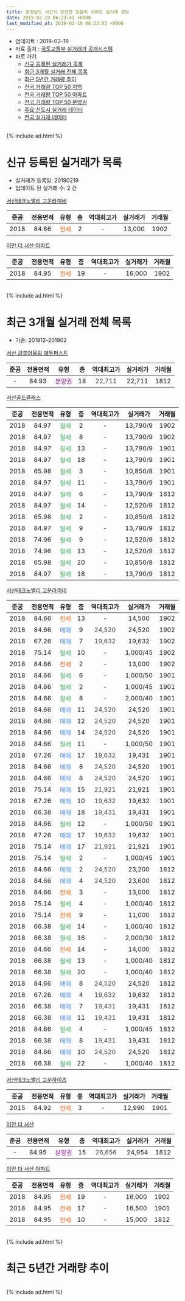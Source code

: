 ```yaml
---
title: 충청남도 서산시 성연면 일람리 아파트 실거래 정보
date: 2019-02-19 06:23:43 +0900
last_modified_at: 2019-02-19 06:23:43 +0900
---
```


* 업데이트 : 2019-02-19
* 자료 출처 : [국토교통부 실거래가 공개시스템](http://rt.molit.go.kr)
* 바로 가기
    * [신규 등록된 실거래가 목록](#신규-등록된-실거래가-목록)
    * [최근 3개월 실거래 전체 목록](#최근-3개월-실거래-전체-목록)
    * [최근 5년간 거래량 추이](#최근-5년간-거래량-추이)
    * [전국 거래량 TOP 50 지역](https://ayogom.github.io/apt-trade-info/최근-3개월-전국에서-가장-거래가-많이-발생한-지역)
    * [전국 거래량 TOP 50 아파트](https://ayogom.github.io/apt-trade-info/최근-3개월-전국에서-가장-거래가-많이-발생한-아파트)
    * [전국 거래량 TOP 50 분양권](https://ayogom.github.io/apt-trade-info/최근-3개월-전국에서-가장-거래가-많이-발생한-분양권)
    * [주요 신도시 실거래 데이터](https://ayogom.github.io/apt-trade-info/주요-신도시)
    * [전국 실거래 데이터](https://ayogom.github.io/apt-trade-info/전국)
<br>
{% include ad.html %}
<br>

# 신규 등록된 실거래가 목록
* 실거래가 등록일: 20190219
* 업데이트 된 실거래 수: 2 건


[서산테크노밸리 고운라피네](https://search.naver.com/search.naver?query=%EC%B6%A9%EC%B2%AD%EB%82%A8%EB%8F%84+%EC%84%9C%EC%82%B0%EC%8B%9C+%EC%84%B1%EC%97%B0%EB%A9%B4+%EC%9D%BC%EB%9E%8C%EB%A6%AC+%EC%84%9C%EC%82%B0%ED%85%8C%ED%81%AC%EB%85%B8%EB%B0%B8%EB%A6%AC+%EA%B3%A0%EC%9A%B4%EB%9D%BC%ED%94%BC%EB%84%A4)

|준공|전용면적|유형|층|역대최고가|실거래가|거래월|
|:---:|:---:|:---:|:---:|:---:|:---:|:---:|
|2018|84.66|<span style="color:#ff5a00">전세</span>|2|<span style="color:#444444">-</span>|13,000|1902|

[이안 더 서산 아파트](https://search.naver.com/search.naver?query=%EC%B6%A9%EC%B2%AD%EB%82%A8%EB%8F%84+%EC%84%9C%EC%82%B0%EC%8B%9C+%EC%84%B1%EC%97%B0%EB%A9%B4+%EC%9D%BC%EB%9E%8C%EB%A6%AC+%EC%9D%B4%EC%95%88+%EB%8D%94+%EC%84%9C%EC%82%B0+%EC%95%84%ED%8C%8C%ED%8A%B8)

|준공|전용면적|유형|층|역대최고가|실거래가|거래월|
|:---:|:---:|:---:|:---:|:---:|:---:|:---:|
|2018|84.95|<span style="color:#ff5a00">전세</span>|19|<span style="color:#444444">-</span>|16,000|1902|


<br>
{% include ad.html %}
<br>

# 최근 3개월 실거래 전체 목록
* 기준: 201812-201902


[서산 금호어울림 에듀퍼스트](https://search.naver.com/search.naver?query=%EC%B6%A9%EC%B2%AD%EB%82%A8%EB%8F%84+%EC%84%9C%EC%82%B0%EC%8B%9C+%EC%84%B1%EC%97%B0%EB%A9%B4+%EC%9D%BC%EB%9E%8C%EB%A6%AC+%EC%84%9C%EC%82%B0+%EA%B8%88%ED%98%B8%EC%96%B4%EC%9A%B8%EB%A6%BC+%EC%97%90%EB%93%80%ED%8D%BC%EC%8A%A4%ED%8A%B8)

|준공|전용면적|유형|층|역대최고가|실거래가|거래월|
|:---:|:---:|:---:|:---:|:---:|:---:|:---:|
|-|84.93|<span style="color:#9C11A5">분양권</span>|18|<span style="color:#444444">22,711</span>|22,711|1812|

[서산골드클래스](https://search.naver.com/search.naver?query=%EC%B6%A9%EC%B2%AD%EB%82%A8%EB%8F%84+%EC%84%9C%EC%82%B0%EC%8B%9C+%EC%84%B1%EC%97%B0%EB%A9%B4+%EC%9D%BC%EB%9E%8C%EB%A6%AC+%EC%84%9C%EC%82%B0%EA%B3%A8%EB%93%9C%ED%81%B4%EB%9E%98%EC%8A%A4)

|준공|전용면적|유형|층|역대최고가|실거래가|거래월|
|:---:|:---:|:---:|:---:|:---:|:---:|:---:|
|2018|84.97|<span style="color:#34a853">월세</span>|2|<span style="color:#444444">-</span>|13,790/9|1902|
|2018|84.97|<span style="color:#34a853">월세</span>|8|<span style="color:#444444">-</span>|13,790/9|1902|
|2018|84.97|<span style="color:#34a853">월세</span>|13|<span style="color:#444444">-</span>|13,790/9|1901|
|2018|84.97|<span style="color:#34a853">월세</span>|18|<span style="color:#444444">-</span>|13,790/9|1901|
|2018|65.98|<span style="color:#34a853">월세</span>|3|<span style="color:#444444">-</span>|10,850/8|1901|
|2018|84.97|<span style="color:#34a853">월세</span>|11|<span style="color:#444444">-</span>|13,790/9|1901|
|2018|84.97|<span style="color:#34a853">월세</span>|6|<span style="color:#444444">-</span>|13,790/9|1812|
|2018|84.97|<span style="color:#34a853">월세</span>|14|<span style="color:#444444">-</span>|12,520/9|1812|
|2018|65.98|<span style="color:#34a853">월세</span>|2|<span style="color:#444444">-</span>|10,850/8|1812|
|2018|84.97|<span style="color:#34a853">월세</span>|9|<span style="color:#444444">-</span>|13,790/9|1812|
|2018|74.96|<span style="color:#34a853">월세</span>|9|<span style="color:#444444">-</span>|12,520/9|1812|
|2018|74.96|<span style="color:#34a853">월세</span>|13|<span style="color:#444444">-</span>|12,520/9|1812|
|2018|65.98|<span style="color:#34a853">월세</span>|20|<span style="color:#444444">-</span>|10,850/8|1812|
|2018|84.97|<span style="color:#34a853">월세</span>|18|<span style="color:#444444">-</span>|13,790/9|1812|

[서산테크노밸리 고운라피네](https://search.naver.com/search.naver?query=%EC%B6%A9%EC%B2%AD%EB%82%A8%EB%8F%84+%EC%84%9C%EC%82%B0%EC%8B%9C+%EC%84%B1%EC%97%B0%EB%A9%B4+%EC%9D%BC%EB%9E%8C%EB%A6%AC+%EC%84%9C%EC%82%B0%ED%85%8C%ED%81%AC%EB%85%B8%EB%B0%B8%EB%A6%AC+%EA%B3%A0%EC%9A%B4%EB%9D%BC%ED%94%BC%EB%84%A4)

|준공|전용면적|유형|층|역대최고가|실거래가|거래월|
|:---:|:---:|:---:|:---:|:---:|:---:|:---:|
|2018|84.66|<span style="color:#ff5a00">전세</span>|13|<span style="color:#444444">-</span>|14,500|1902|
|2018|84.66|<span style="color:#4285f3">매매</span>|9|<span style="color:#444444">24,520</span>|24,520|1902|
|2018|67.26|<span style="color:#4285f3">매매</span>|7|<span style="color:#444444">19,632</span>|19,632|1902|
|2018|75.14|<span style="color:#34a853">월세</span>|10|<span style="color:#444444">-</span>|1,000/45|1902|
|2018|84.66|<span style="color:#ff5a00">전세</span>|2|<span style="color:#444444">-</span>|13,000|1902|
|2018|84.66|<span style="color:#34a853">월세</span>|6|<span style="color:#444444">-</span>|1,000/50|1901|
|2018|84.66|<span style="color:#34a853">월세</span>|2|<span style="color:#444444">-</span>|1,000/45|1901|
|2018|84.66|<span style="color:#34a853">월세</span>|8|<span style="color:#444444">-</span>|2,000/40|1901|
|2018|84.66|<span style="color:#4285f3">매매</span>|11|<span style="color:#444444">24,520</span>|24,520|1901|
|2018|84.66|<span style="color:#4285f3">매매</span>|12|<span style="color:#444444">24,520</span>|24,520|1901|
|2018|84.66|<span style="color:#4285f3">매매</span>|14|<span style="color:#444444">24,520</span>|24,520|1901|
|2018|84.66|<span style="color:#34a853">월세</span>|11|<span style="color:#444444">-</span>|1,000/50|1901|
|2018|67.26|<span style="color:#4285f3">매매</span>|17|<span style="color:#444444">19,632</span>|19,431|1901|
|2018|84.66|<span style="color:#4285f3">매매</span>|8|<span style="color:#444444">24,520</span>|24,520|1901|
|2018|84.66|<span style="color:#4285f3">매매</span>|8|<span style="color:#444444">24,520</span>|24,520|1901|
|2018|75.14|<span style="color:#4285f3">매매</span>|15|<span style="color:#444444">21,921</span>|21,921|1901|
|2018|67.26|<span style="color:#4285f3">매매</span>|10|<span style="color:#444444">19,632</span>|19,632|1901|
|2018|66.38|<span style="color:#4285f3">매매</span>|18|<span style="color:#444444">19,431</span>|19,431|1901|
|2018|84.66|<span style="color:#34a853">월세</span>|12|<span style="color:#444444">-</span>|1,000/50|1901|
|2018|67.26|<span style="color:#4285f3">매매</span>|17|<span style="color:#444444">19,632</span>|19,632|1901|
|2018|75.14|<span style="color:#4285f3">매매</span>|17|<span style="color:#444444">21,921</span>|21,921|1901|
|2018|75.14|<span style="color:#34a853">월세</span>|2|<span style="color:#444444">-</span>|1,000/45|1901|
|2018|84.66|<span style="color:#4285f3">매매</span>|2|<span style="color:#444444">24,520</span>|23,200|1812|
|2018|84.66|<span style="color:#4285f3">매매</span>|4|<span style="color:#444444">24,520</span>|23,600|1812|
|2018|84.66|<span style="color:#ff5a00">전세</span>|3|<span style="color:#444444">-</span>|13,000|1812|
|2018|75.14|<span style="color:#34a853">월세</span>|4|<span style="color:#444444">-</span>|1,000/40|1812|
|2018|75.14|<span style="color:#ff5a00">전세</span>|9|<span style="color:#444444">-</span>|11,000|1812|
|2018|66.38|<span style="color:#34a853">월세</span>|14|<span style="color:#444444">-</span>|1,000/40|1812|
|2018|66.38|<span style="color:#34a853">월세</span>|16|<span style="color:#444444">-</span>|2,000/30|1812|
|2018|84.66|<span style="color:#ff5a00">전세</span>|14|<span style="color:#444444">-</span>|14,000|1812|
|2018|66.38|<span style="color:#34a853">월세</span>|13|<span style="color:#444444">-</span>|1,000/40|1812|
|2018|66.38|<span style="color:#34a853">월세</span>|20|<span style="color:#444444">-</span>|1,000/40|1812|
|2018|84.66|<span style="color:#4285f3">매매</span>|8|<span style="color:#444444">24,520</span>|24,520|1812|
|2018|67.26|<span style="color:#4285f3">매매</span>|4|<span style="color:#444444">19,632</span>|19,632|1812|
|2018|66.38|<span style="color:#4285f3">매매</span>|7|<span style="color:#444444">19,431</span>|19,431|1812|
|2018|66.38|<span style="color:#4285f3">매매</span>|11|<span style="color:#444444">19,431</span>|19,431|1812|
|2018|84.66|<span style="color:#34a853">월세</span>|4|<span style="color:#444444">-</span>|1,000/45|1812|
|2018|66.38|<span style="color:#4285f3">매매</span>|8|<span style="color:#444444">19,431</span>|19,431|1812|
|2018|84.66|<span style="color:#4285f3">매매</span>|10|<span style="color:#444444">24,520</span>|24,520|1812|
|2018|66.38|<span style="color:#34a853">월세</span>|22|<span style="color:#444444">-</span>|1,000/40|1812|


<script async src="//pagead2.googlesyndication.com/pagead/js/adsbygoogle.js"></script>
<!-- 기본 -->
<ins class="adsbygoogle"
     style="display:block"
     data-ad-client="ca-pub-2446590836940007"
     data-ad-slot="1659523306"
     data-ad-format="auto"
     data-full-width-responsive="true"></ins>
<script>
(adsbygoogle = window.adsbygoogle || []).push({});
</script>


[서산테크노밸리 고운하이츠](https://search.naver.com/search.naver?query=%EC%B6%A9%EC%B2%AD%EB%82%A8%EB%8F%84+%EC%84%9C%EC%82%B0%EC%8B%9C+%EC%84%B1%EC%97%B0%EB%A9%B4+%EC%9D%BC%EB%9E%8C%EB%A6%AC+%EC%84%9C%EC%82%B0%ED%85%8C%ED%81%AC%EB%85%B8%EB%B0%B8%EB%A6%AC+%EA%B3%A0%EC%9A%B4%ED%95%98%EC%9D%B4%EC%B8%A0)

|준공|전용면적|유형|층|역대최고가|실거래가|거래월|
|:---:|:---:|:---:|:---:|:---:|:---:|:---:|
|2015|84.92|<span style="color:#ff5a00">전세</span>|3|<span style="color:#444444">-</span>|12,990|1901|

[이안 더 서산](https://search.naver.com/search.naver?query=%EC%B6%A9%EC%B2%AD%EB%82%A8%EB%8F%84+%EC%84%9C%EC%82%B0%EC%8B%9C+%EC%84%B1%EC%97%B0%EB%A9%B4+%EC%9D%BC%EB%9E%8C%EB%A6%AC+%EC%9D%B4%EC%95%88+%EB%8D%94+%EC%84%9C%EC%82%B0)

|준공|전용면적|유형|층|역대최고가|실거래가|거래월|
|:---:|:---:|:---:|:---:|:---:|:---:|:---:|
|-|84.95|<span style="color:#9C11A5">분양권</span>|15|<span style="color:#444444">26,656</span>|24,954|1812|

[이안 더 서산 아파트](https://search.naver.com/search.naver?query=%EC%B6%A9%EC%B2%AD%EB%82%A8%EB%8F%84+%EC%84%9C%EC%82%B0%EC%8B%9C+%EC%84%B1%EC%97%B0%EB%A9%B4+%EC%9D%BC%EB%9E%8C%EB%A6%AC+%EC%9D%B4%EC%95%88+%EB%8D%94+%EC%84%9C%EC%82%B0+%EC%95%84%ED%8C%8C%ED%8A%B8)

|준공|전용면적|유형|층|역대최고가|실거래가|거래월|
|:---:|:---:|:---:|:---:|:---:|:---:|:---:|
|2018|84.95|<span style="color:#ff5a00">전세</span>|19|<span style="color:#444444">-</span>|16,000|1902|
|2018|84.95|<span style="color:#ff5a00">전세</span>|17|<span style="color:#444444">-</span>|16,500|1901|
|2018|84.95|<span style="color:#ff5a00">전세</span>|10|<span style="color:#444444">-</span>|15,000|1812|


<br>
{% include ad.html %}
<br>

# 최근 5년간 거래량 추이


<div style="width:100%;">
    <canvas id="deal_progress" height="200"></canvas>
</div>

<script>
new Chart(document.getElementById("deal_progress"), {
    type: 'line',
    data: {
        labels: ['201402','201403','201404','201405','201406','201407','201408','201409','201410','201411','201412','201501','201502','201503','201504','201505','201506','201507','201508','201509','201510','201511','201512','201601','201602','201603','201604','201605','201606','201607','201608','201609','201610','201611','201612','201701','201702','201703','201704','201705','201706','201707','201708','201709','201710','201711','201712','201801','201802','201803','201804','201805','201806','201807','201808','201809','201810','201811','201812','201901','201902'],
        datasets: [{
            label: '매매',
            pointRadius: 1,
            data: [0, 0, 0, 0, 0, 0, 0, 0, 0, 0, 0, 0, 0, 0, 0, 0, 0, 0, 0, 0, 0, 0, 0, 0, 0, 0, 0, 0, 0, 0, 0, 0, 0, 0, 0, 0, 0, 0, 0, 0, 0, 0, 0, 0, 0, 0, 0, 0, 5, 17, 18, 11, 7, 40, 8, 5, 1, 2, 10, 11, 2],
            borderColor: "rgba(255, 201, 14, 1)",
            backgroundColor: "rgba(255, 201, 14, 0.5)",
            fill: false,
            lineTension: 0
        },{
            label: '전월세',
            pointRadius: 1,
            data: [0, 0, 0, 0, 0, 0, 0, 0, 0, 0, 0, 1, 5, 10, 5, 2, 2, 2, 1, 0, 1, 1, 0, 1, 0, 1, 0, 0, 1, 1, 0, 0, 0, 1, 0, 0, 1, 1, 0, 1, 0, 0, 2, 5, 3, 3, 1, 6, 10, 11, 20, 16, 12, 21, 15, 23, 20, 9, 19, 12, 6],
            borderColor: "rgba(0, 141, 185, 1)",
            backgroundColor: "rgba(0, 141, 185, 0.5)",
            fill: false,
            lineTension: 0
        }
        ]
    },
    options: {
        responsive: true,
        title: {
            display: false
        },
        tooltips: {
            mode: 'index',
            intersect: false
        },
        hover: {
            mode: 'nearest',
            intersect: true
        },
        scales: {
            xAxes: [{
                display: true,
                scaleLabel: {
                    display: true,
                    labelString: '년/월'
                }
            }],
            yAxes: [{
                display: true,
                ticks: {
                    suggestedMin: 0,
                },
                scaleLabel: {
                    display: true,
                    labelString: '실거래 수'
                }
            }]
        }
    }
});

</script>


<br>
{% include ad.html %}
<br>

